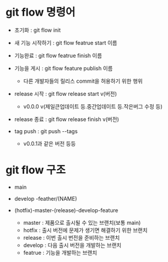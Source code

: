 # git flow 명령어
- 초기화 : git flow init

- 새 기능 시작하기 : git flow featrue start 이름

- 기능완료 : git flow featrue finish 이름

- 기능을 게시 : git flow feature publish 이름
	- 다른 개발자들의 릴리스 commit을 허용하기 위한 행위

- release 시작 : git flow release start v(버전)
	- v0.0.0 v(제일큰업데이트 등.중간업데이트 등.작은버그 수정 등)

- release 종료 : git flow release finish v(버전)

- tag push : git push --tags
	- v0.0.1과 같은 버전 등등


# git flow 구조
- main
- develop
	-feather/(NAME)

- (hotfix)-master-(release)-develop-feature
	- master : 제품으로 출시될 수 있는 브랜치(보통 main)
	- hotfix : 출시 버전에 문제가 생기면 해결하기 위한 브랜치
	- release : 이번 출시 번전을 준비하는 브랜치
	- develop : 다음 출시 버전을 개발하는 브랜치
	- featrue : 기능을 개발하는 브랜치



